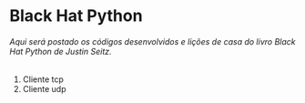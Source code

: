# Black Hat Python
###### Aqui será postado os códigos desenvolvidos e lições de casa do livro Black Hat Python de Justin Seitz.

1. Cliente tcp
2. Cliente udp